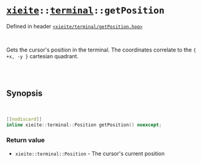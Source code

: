# [`xieite`](../../README.md)`::`[`terminal`](../../docs/terminal.md)`::getPosition`
Defined in header [`<xieite/terminal/getPosition.hpp>`](../../include/xieite/terminal/getPosition.hpp)

<br/>

Gets the cursor's position in the terminal. The coordinates correlate to the `{ +x, -y }` cartesian quadrant.

<br/><br/>

## Synopsis

<br/>

```cpp
[[nodiscard]]
inline xieite::terminal::Position getPosition() noexcept;
```
### Return value
- `xieite::terminal::Position` - The cursor's current position